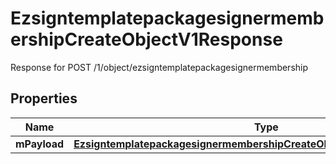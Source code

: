 

# EzsigntemplatepackagesignermembershipCreateObjectV1Response

Response for POST /1/object/ezsigntemplatepackagesignermembership

## Properties

| Name | Type | Description | Notes |
|------------ | ------------- | ------------- | -------------|
|**mPayload** | [**EzsigntemplatepackagesignermembershipCreateObjectV1ResponseMPayload**](EzsigntemplatepackagesignermembershipCreateObjectV1ResponseMPayload.md) |  |  |



